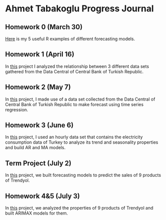 # Ahmet Tabakoglu Progress Journal

## Homework 0 (March 30)

[Here](files/examples.html) is my 5 useful R examples of different forecasting models.

## Homework 1 (April 16)

In [this](files/hw1.html) project I analyzed the relationship between 3 different data sets gathered from the Data Central of Central Bank of Turkish Republic.

## Homework 2 (May 7)

In [this](files/hw2.html) project, I made use of a data set collected from the Data Central of Central Bank of Turkish Republic to make forecast using time series regression.

## Homework 3 (June 6)

In [this](files/hw3.html) project, I used an hourly data set that contains the electricity consumption data of Turkey to analyze its trend and seasonality properties and build AR and MA models.

## Term Project (July 2)

In [this](files/FinalProjectReport.html) project, we built forecasting models to predict the sales of 9 products of Trendyol.

## Homework 4&5 (July 3)

In [this](files/HW4-5.html) project, we analyzed the properties of 9 products of Trendyol and built ARIMAX models for them.